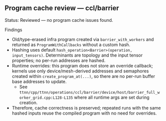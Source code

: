 ## Program cache review — ccl/barrier

Status: Reviewed — no program cache issues found.

Findings
- Old/type-erased infra program created via `barrier_with_workers` and returned as `ProgramWithCallbacks` without a custom hash.
- Hashing uses default `hash_operation<Barrier>(operation, input_tensors)`. Determinants are topology and the input tensor properties; no per-run addresses are hashed.
- Runtime overrides: this program does not store an override callback; kernels use only device/mesh-derived addresses and semaphores created within `create_program_at(...)`, so there are no per-run buffer base addresses to update.
  - See `ttnn/cpp/ttnn/operations/ccl/barrier/device/host/barrier_full_worker_grid.cpp:L128-L135` where all runtime args are set during creation.
- Therefore, cache correctness is preserved; repeated runs with the same hashed inputs reuse the compiled program with no need for overrides.
